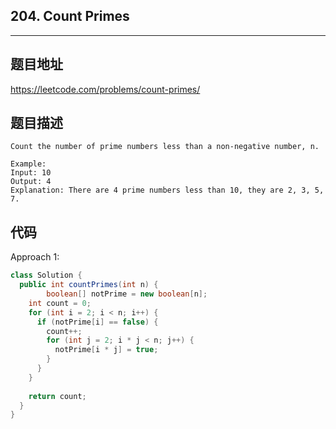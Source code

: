 ## 204. Count Primes

----
## 题目地址

https://leetcode.com/problems/count-primes/

## 题目描述
```
Count the number of prime numbers less than a non-negative number, n.

Example:
Input: 10
Output: 4
Explanation: There are 4 prime numbers less than 10, they are 2, 3, 5, 7.
```

## 代码

Approach 1:

```java
class Solution {
  public int countPrimes(int n) {
		boolean[] notPrime = new boolean[n];
    int count = 0;
    for (int i = 2; i < n; i++) {
      if (notPrime[i] == false) {
        count++;
        for (int j = 2; i * j < n; j++) {
          notPrime[i * j] = true;
        }
      }
    }
    
    return count;
  }
}
```











